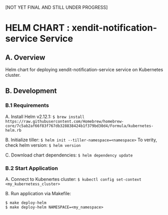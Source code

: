 [NOT YET FINAL AND STILL UNDER PROGRESS]

# HELM CHART : xendit-notification-service Service
## A. Overview

Helm chart for deploying xendit-notification-service service on Kubernetes cluster. 

## B. Development
### B.1 Requirements
A. Install Helm v2.12.1: 
`$ brew install https://raw.githubusercontent.com/Homebrew/homebrew-core/7c5ab2af66f83f767db328838424b1f379bd30d4/Formula/kubernetes-helm.rb`

B. Initialize tiller: 
`$ helm init --tiller-namespace=<namespace>`
To verity, check helm version: 
`$ helm version`

C. Download chart dependencies: 
`$ helm dependency update`

### B.2 Start Application 

A. Connect to Kubenertes cluster: `$ kubectl config set-context <my_kubernetess_cluster>`

B. Run application via Makefile:
```
$ make deploy-helm
$ make deploy-helm NAMESPACE=<my_namespace>
```
